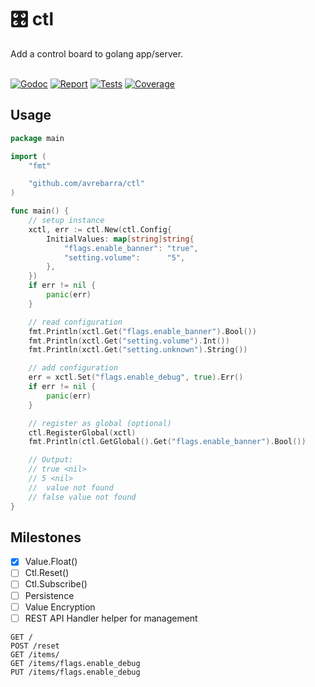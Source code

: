 <div class="info" align="left">
  <h1 class="name">🎛️ ctl</h1>
  Add a control board to golang app/server.
  <br>
  <br>

[![Godoc][godoc-image]][godoc-url]
[![Report][report-image]][report-url]
[![Tests][tests-image]][tests-url]
[![Coverage][coverage-image]][coverage-url]

</div>

## Usage
```go
package main

import (
	"fmt"

	"github.com/avrebarra/ctl"
)

func main() {
	// setup instance
	xctl, err := ctl.New(ctl.Config{
		InitialValues: map[string]string{
			"flags.enable_banner": "true",
			"setting.volume":      "5",
		},
	})
	if err != nil {
		panic(err)
	}

	// read configuration
	fmt.Println(xctl.Get("flags.enable_banner").Bool())
	fmt.Println(xctl.Get("setting.volume").Int())
	fmt.Println(xctl.Get("setting.unknown").String())

	// add configuration
	err = xctl.Set("flags.enable_debug", true).Err()
	if err != nil {
		panic(err)
	}

	// register as global (optional)
	ctl.RegisterGlobal(xctl)
	fmt.Println(ctl.GetGlobal().Get("flags.enable_banner").Bool())

	// Output:
	// true <nil>
	// 5 <nil>
	//  value not found
	// false value not found
}
```

## Milestones
- [x] Value.Float()
- [ ] Ctl.Reset()
- [ ] Ctl.Subscribe()
- [ ] Persistence
- [ ] Value Encryption
- [ ] REST API Handler helper for management

```
GET /
POST /reset
GET /items/
GET /items/flags.enable_debug
PUT /items/flags.enable_debug
```

[godoc-image]: https://godoc.org/github.com/avrebarra/minimok?status.svg
[godoc-url]: https://godoc.org/github.com/avrebarra/minimok
[report-image]: https://goreportcard.com/badge/github.com/avrebarra/minimok
[report-url]: https://goreportcard.com/report/github.com/avrebarra/minimok
[tests-image]: https://cloud.drone.io/api/badges/avrebarra/minimok/status.svg
[tests-url]: https://cloud.drone.io/avrebarra/minimok
[coverage-image]: https://codecov.io/gh/avrebarra/minimok/graph/badge.svg
[coverage-url]: https://codecov.io/gh/avrebarra/minimok
[sponsor-image]: https://img.shields.io/badge/github-donate-green.svg
